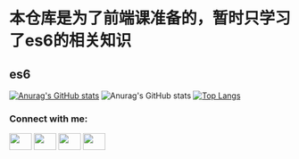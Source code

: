 # 本仓库是为了前端课准备的，暂时只学习了es6的相关知识
## es6
[![Anurag's GitHub stats](https://github-readme-stats.vercel.app/api?username=1766868838)](https://github.com/anuraghazra/github-readme-stats)
![Anurag's GitHub stats](https://github-readme-stats.vercel.app/api?username=1766868838&show_icons=true)
[![Top Langs](https://github-readme-stats.vercel.app/api/top-langs/?username=1766868838&layout=compact)](https://github.com/anuraghazra/github-readme-stats)
<h3 align="left">Connect with me:</h3>
<p align="left">
<a href="www.baidu.com" target="blank"><img align="center" src="https://cdn.jsdelivr.net/npm/simple-icons@3.0.1/icons/twitter.svg" alt="" height="30" width="40" /></a>
<a href="your link" target="blank"><img align="center" src="https://cdn.jsdelivr.net/npm/simple-icons@3.0.1/icons/linkedin.svg" alt="" height="30" width="40" /></a>
<a href="your link" target="blank"><img align="center" src="https://cdn.jsdelivr.net/npm/simple-icons@3.0.1/icons/instagram.svg" alt="" height="30" width="40" /></a>
<a href="your link" target="blank"><img align="center" src="https://cdn.jsdelivr.net/npm/simple-icons@3.0.1/icons/youtube.svg" alt="" height="30" width="40" /></a>
</p>